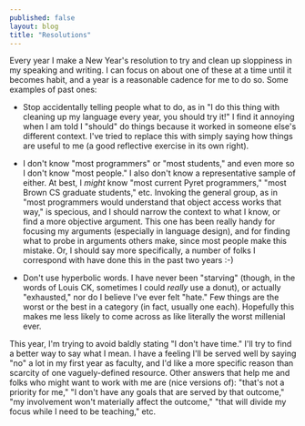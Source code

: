```yaml
---
published: false
layout: blog
title: "Resolutions"
---
```


Every year I make a New Year's resolution to try and clean up sloppiness in my
speaking and writing.  I can focus on about one of these at a time until it
becomes habit, and a year is a reasonable cadence for me to do so.  Some
examples of past ones:

- Stop accidentally telling people what to do, as in "I do this thing with
  cleaning up my language every year, you should try it!" I find it annoying
  when I am told I "should" do things because it worked in someone else's
  different context. I've tried to replace this with simply saying how things
  are useful to me (a good reflective exercise in its own right).

- I don't know "most programmers" or "most students," and even more so I don't
  know "most people." I also don't know a representative sample of either.  At
  best, I _might_ know "most current Pyret programmers," "most Brown CS
  graduate students," etc.  Invoking the general group, as in "most programmers
  would understand that object access works that way," is specious, and I
  should narrow the context to what I know, or find a more objective argument.
  This one has been really handy for focusing my arguments (especially in
  language design), and for finding what to probe in arguments others make,
  since most people make this mistake.  Or, I should say more specifically, a
  number of folks I correspond with have done this in the past two years :-)

- Don't use hyperbolic words.  I have never been "starving" (though, in the
  words of Louis CK, sometimes I could _really_ use a donut), or actually
  "exhausted," nor do I believe I've ever felt "hate."  Few things are the
  worst or the best in a category (in fact, usually one each).  Hopefully this
  makes me less likely to come across as like literally the worst millenial
  ever.

This year, I'm trying to avoid baldly stating "I don't have time." I'll try to
find a better way to say what I mean. I have a feeling I'll be served well by
saying "no" a lot in my first year as faculty, and I'd like a more specific
reason than scarcity of one vaguely-defined resource. Other answers that help
me and folks who might want to work with me are (nice versions of): "that's not
a priority for me," "I don't have any goals that are served by that outcome,"
"my involvement won't materially affect the outcome," "that will divide my
focus while I need to be teaching," etc.
